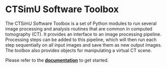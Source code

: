 # CTSimU Software Toolbox

The CTSimU Software Toolbox is a set of Python modules to run several image processing and analysis routines that are common in computed tomography (CT). It provides an interface to an image processing pipeline. Processing steps can be added to this pipeline, which will then run each step sequentially on all input images and save them as new output images. The toolbox also provides objects for manipulating a virtual CT scene.

Please refer to the **[documentation](https://bamresearch.github.io/ctsimu-toolbox/)** to get started.